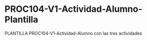 # PROC104-V1-Actividad-Alumno-Plantilla
PLANTILLA PROC104-V1-Actividad-Alumno con las tres actividades
